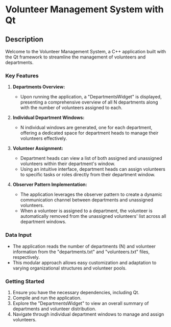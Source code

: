 # Volunteer Management System with Qt

## Description

Welcome to the Volunteer Management System, a C++ application built with the Qt framework to streamline the management of volunteers and departments.

### Key Features

1. **Departments Overview:**
   - Upon running the application, a "DepartmentsWidget" is displayed, presenting a comprehensive overview of all N departments along with the number of volunteers assigned to each.

2. **Individual Department Windows:**
   - N individual windows are generated, one for each department, offering a dedicated space for department heads to manage their volunteers effectively.

3. **Volunteer Assignment:**
   - Department heads can view a list of both assigned and unassigned volunteers within their department's window.
   - Using an intuitive interface, department heads can assign volunteers to specific tasks or roles directly from their department window.

4. **Observer Pattern Implementation:**
   - The application leverages the observer pattern to create a dynamic communication channel between departments and unassigned volunteers.
   - When a volunteer is assigned to a department, the volunteer is automatically removed from the unassigned volunteers' list across all department windows.

### Data Input

- The application reads the number of departments (N) and volunteer information from the "departments.txt" and "volunteers.txt" files, respectively.
- This modular approach allows easy customization and adaptation to varying organizational structures and volunteer pools.

### Getting Started

1. Ensure you have the necessary dependencies, including Qt.
2. Compile and run the application.
3. Explore the "DepartmentsWidget" to view an overall summary of departments and volunteer distribution.
4. Navigate through individual department windows to manage and assign volunteers.

